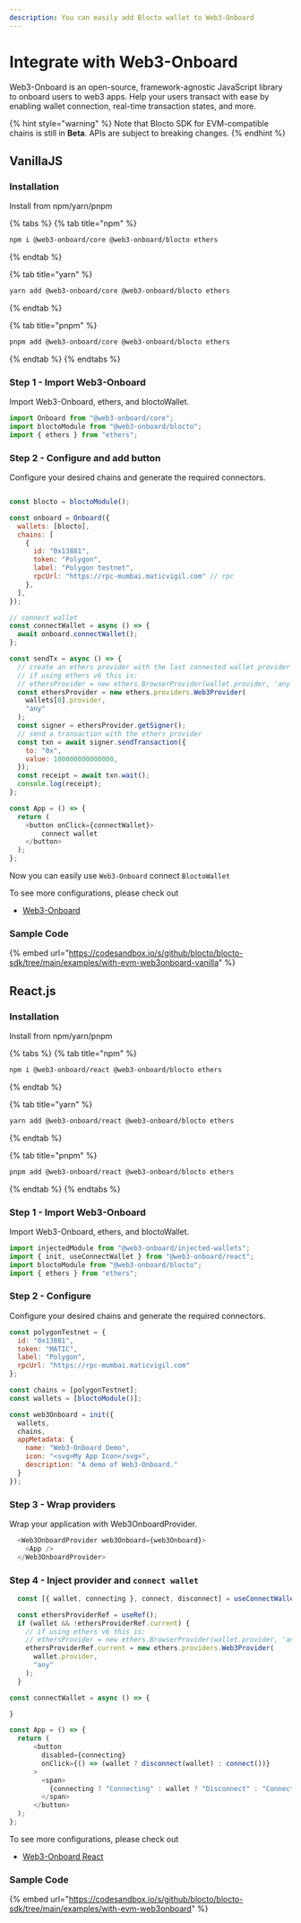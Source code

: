```yaml
---
description: You can easily add Blocto wallet to Web3-Onboard
---
```


# Integrate with Web3-Onboard

Web3-Onboard is an open-source, framework-agnostic JavaScript library to onboard users to web3 apps. Help your users transact with ease by enabling wallet connection, real-time transaction states, and more.

{% hint style="warning" %}
Note that Blocto SDK for EVM-compatible chains is still in **Beta**. APIs are subject to breaking changes.
{% endhint %}

## VanillaJS

### Installation

Install from npm/yarn/pnpm

{% tabs %}
{% tab title="npm" %}
```bash
npm i @web3-onboard/core @web3-onboard/blocto ethers
```
{% endtab %}

{% tab title="yarn" %}
```bash
yarn add @web3-onboard/core @web3-onboard/blocto ethers
```
{% endtab %}

{% tab title="pnpm" %}
```bash
pnpm add @web3-onboard/core @web3-onboard/blocto ethers
```
{% endtab %}
{% endtabs %}

### Step 1 - Import Web3-Onboard

Import Web3-Onboard, ethers, and bloctoWallet.

```javascript
import Onboard from "@web3-onboard/core";
import bloctoModule from "@web3-onboard/blocto";
import { ethers } from "ethers";
```

### Step 2 - Configure and add button

Configure your desired chains and generate the required connectors.

```javascript

const blocto = bloctoModule();

const onboard = Onboard({
  wallets: [blocto],
  chains: [
    {
      id: "0x13881",
      token: "Polygon",
      label: "Polygon testnet",
      rpcUrl: "https://rpc-mumbai.maticvigil.com" // rpc
    },
  ],
});

// connect wallet
const connectWallet = async () => {
  await onboard.connectWallet();
};

const sendTx = async () => {
  // create an ethers provider with the last connected wallet provider
  // if using ethers v6 this is:
  // ethersProvider = new ethers.BrowserProvider(wallet.provider, 'any')
  const ethersProvider = new ethers.providers.Web3Provider(
    wallets[0].provider,
    "any"
  );
  const signer = ethersProvider.getSigner();
  // send a transaction with the ethers provider
  const txn = await signer.sendTransaction({
    to: "0x",
    value: 100000000000000,
  });
  const receipt = await txn.wait();
  console.log(receipt);
};

const App = () => {
  return (
    <button onClick={connectWallet}>
        connect wallet
    </button>
  );
};
```

Now you can easily use `Web3-Onboard` connect `BloctoWallet`

To see more configurations, please check out

* [Web3-Onboard](https://onboard.blocknative.com/)

### Sample Code 

{% embed url="https://codesandbox.io/s/github/blocto/blocto-sdk/tree/main/examples/with-evm-web3onboard-vanilla" %}

## React.js

### Installation

Install from npm/yarn/pnpm

{% tabs %}
{% tab title="npm" %}
```bash
npm i @web3-onboard/react @web3-onboard/blocto ethers
```
{% endtab %}

{% tab title="yarn" %}
```bash
yarn add @web3-onboard/react @web3-onboard/blocto ethers
```
{% endtab %}

{% tab title="pnpm" %}
```bash
pnpm add @web3-onboard/react @web3-onboard/blocto ethers
```
{% endtab %}
{% endtabs %}

### Step 1 - Import Web3-Onboard

Import Web3-Onboard, ethers, and bloctoWallet.

```javascript
import injectedModule from "@web3-onboard/injected-wallets";
import { init, useConnectWallet } from "@web3-onboard/react";
import bloctoModule from "@web3-onboard/blocto";
import { ethers } from "ethers";
```

### Step 2 - Configure

Configure your desired chains and generate the required connectors.

```javascript
const polygonTestnet = {
  id: "0x13881",
  token: "MATIC",
  label: "Polygon",
  rpcUrl: "https://rpc-mumbai.maticvigil.com"
};

const chains = [polygonTestnet];
const wallets = [bloctoModule()];

const web3Onboard = init({
  wallets,
  chains,
  appMetadata: {
    name: "Web3-Onboard Demo",
    icon: "<svg>My App Icon</svg>",
    description: "A demo of Web3-Onboard."
  }
});
```

### Step 3 - Wrap providers

Wrap your application with Web3OnboardProvider.

```javascript
  <Web3OnboardProvider web3Onboard={web3Onboard}>
    <App />
  </Web3OnboardProvider>
```

### Step 4 - Inject provider and `connect wallet`

```javascript
  const [{ wallet, connecting }, connect, disconnect] = useConnectWallet();

  const ethersProviderRef = useRef();
  if (wallet && !ethersProviderRef.current) {
    // if using ethers v6 this is:
    // ethersProvider = new ethers.BrowserProvider(wallet.provider, 'any')
    ethersProviderRef.current = new ethers.providers.Web3Provider(
      wallet.provider,
      "any"
    );
  }

const connectWallet = async () => {

}

const App = () => {
  return (
      <button
        disabled={connecting}
        onClick={() => (wallet ? disconnect(wallet) : connect())}
      >
        <span>
          {connecting ? "Connecting" : wallet ? "Disconnect" : "Connect"}
        </span>
      </button>
  );
};
```

To see more configurations, please check out

* [Web3-Onboard React](https://onboard.blocknative.com/docs/modules/react)

### Sample Code

{% embed url="https://codesandbox.io/s/github/blocto/blocto-sdk/tree/main/examples/with-evm-web3onboard" %}
